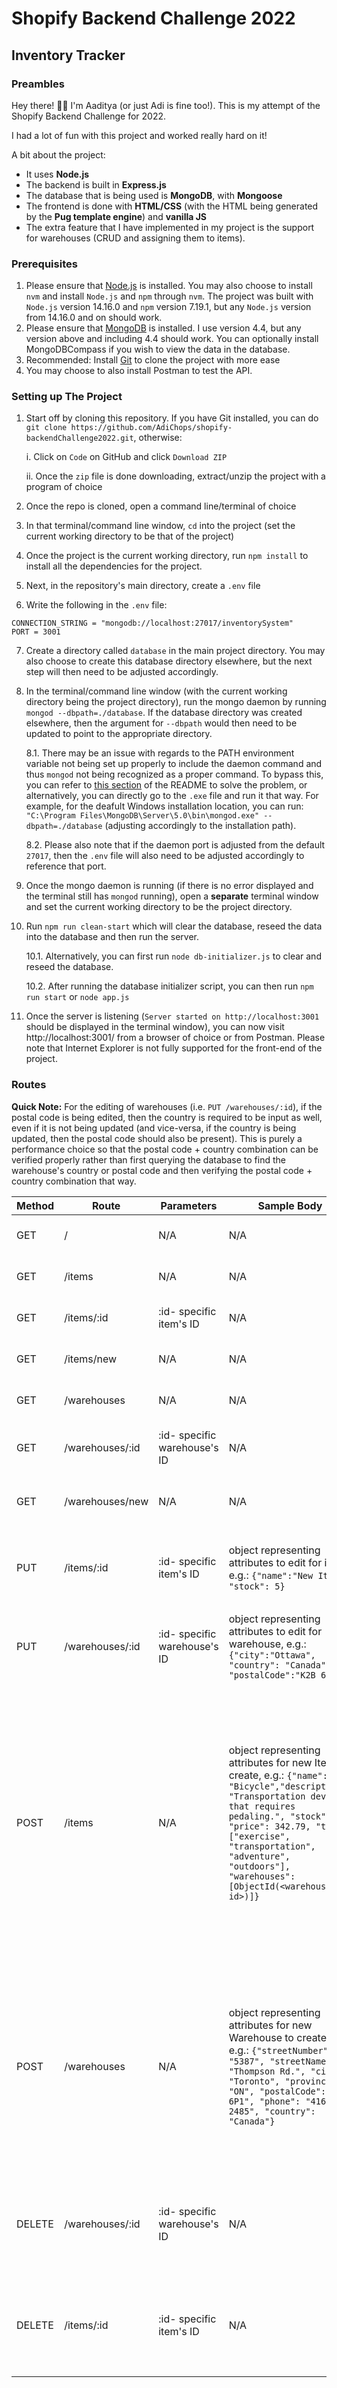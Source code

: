 # Shopify Backend Challenge 2022
## Inventory Tracker
### Preambles
Hey there! ✌🏾 I'm Aaditya (or just Adi is fine too!). This is my attempt of the Shopify Backend Challenge for 2022.

I had a lot of fun with this project and worked really hard on it!

A bit about the project:
- It uses **Node.js**
- The backend is built in **Express.js**
- The database that is being used is **MongoDB**, with **Mongoose**
- The frontend is done with **HTML/CSS** (with the HTML being generated by the **Pug template engine**) and **vanilla JS**
- The extra feature that I have implemented in my project is the support for warehouses (CRUD and assigning them to items).

### Prerequisites
1. Please ensure that [Node.js](https://nodejs.org/en/download/) is installed. You may also choose to install `nvm` and install `Node.js` and `npm` through `nvm`. The project was built with `Node.js` version 14.16.0 and `npm` version 7.19.1, but any `Node.js` version from 14.16.0 and on should work.
2. Please ensure that [MongoDB](https://docs.mongodb.com/manual/installation/) is installed. I use version 4.4, but any version above and including 4.4 should work. You can optionally install MongoDBCompass if you wish to view the data in the database.
3. Recommended: Install [Git](https://git-scm.com/book/en/v2/Getting-Started-Installing-Git) to clone the project with more ease
3. You may choose to also install Postman to test the API.

### Setting up The Project
1. Start off by cloning this repository. If you have Git installed, you can do `git clone https://github.com/AdiChops/shopify-backendChallenge2022.git`, otherwise:
    
    i. Click on `Code` on GitHub and click `Download ZIP`

    ii. Once the `zip` file is done downloading, extract/unzip the project with a program of choice

2. Once the repo is cloned, open a command line/terminal of choice

3. In that terminal/command line window, `cd` into the project (set the current working directory to be that of the project)

4. Once the project is the current working directory, run `npm install` to install all the dependencies for the project.

5. Next, in the repository's main directory, create a `.env` file

6. Write the following in the `.env` file:
```
CONNECTION_STRING = "mongodb://localhost:27017/inventorySystem"
PORT = 3001
```

7. Create a directory called `database` in the main project directory. You may also choose to create this database directory elsewhere, but the next step will then need to be adjusted accordingly.

8. In the terminal/command line window (with the current working directory being the project directory), run the mongo daemon by running `mongod --dbpath=./database`. If the database directory was created elsewhere, then the argument for `--dbpath` would then need to be updated to point to the appropriate directory.

    8.1. There may be an issue with regards to the PATH environment variable not being set up properly to include the daemon command and thus `mongod` not being recognized as a proper command. To bypass this, you can refer to [this section](#Troubleshooting) of the README to solve the problem, or alternatively, you can directly go to the `.exe` file and run it that way. For example, for the deafult Windows installation location, you can run: `"C:\Program Files\MongoDB\Server\5.0\bin\mongod.exe" --dbpath=./database` (adjusting accordingly to the installation path).

    8.2. Please also note that if the daemon port is adjusted from the default `27017`, then the `.env` file will also need to be adjusted accordingly to reference that port.

9. Once the mongo daemon is running (if there is no error displayed and the terminal still has `mongod` running), open a **separate** terminal window and set the current working directory to be the project directory.

10. Run `npm run clean-start` which will clear the database, reseed the data into the database and then run the server. 

    10.1. Alternatively, you can first run `node db-initializer.js` to clear and reseed the database.

    10.2. After running the database initializer script, you can then run `npm run start` or `node app.js`

11. Once the server is listening (`Server started on http://localhost:3001` should be displayed in the terminal window), you can now visit http://localhost:3001/ from a browser of choice or from Postman. Please note that Internet Explorer is not fully supported for the front-end of the project.

### Routes
**Quick Note:** For the editing of warehouses (i.e. `PUT /warehouses/:id`), if the postal code is being edited, then the country is required to be input as well, even if it is not being updated (and vice-versa, if the country is being updated, then the postal code should also be present). This is purely a performance choice so that the postal code + country combination can be verified properly rather than first querying the database to find the warehouse's country or postal code and then verifying the postal code + country combination that way.

|Method|Route          |Parameters                  |Sample Body  |Sample Response                                            |
|------|---------------|----------------------------|-------------|-----------------------------------------------------------|
|GET   | /             |    N/A                     | N/A         | 200 Status: HTML - Rendered home page pug template                    |
|GET   |/items         |    N/A                     | N/A         | 200 Status: HTML - Rendered items page pug template                   |
|GET   |/items/:id     |:id- specific item's ID     | N/A         | 200 Status: HTML - Rendered pug template for a specific item page     |
|GET   |/items/new     |    N/A                     | N/A         | 200 Status: HTML - Rendered pug template for item creation page       |
|GET   |/warehouses    |    N/A                     | N/A         | 200 Status: HTML - Rendered warehouses page pug template              |
|GET   |/warehouses/:id|:id- specific warehouse's ID| N/A         | 200 Status: HTML - Rendered pug template for a specific warehouse page|
|GET   |/warehouses/new|    N/A                     | N/A         | 200 Status: HTML - Rendered pug template for warehouse creation page  |
|PUT   |/items/:id     |:id- specific item's ID     | object representing attributes to edit for item, e.g.: ```{"name":"New Item", "stock": 5}```| Blank if valid with HTTP 200, JSON object with error message if error (e.g.: ```{"message": "An Error Occurred"}```) with HTTP 400 or 500|
|PUT   |/warehouses/:id|:id- specific warehouse's ID     | object representing attributes to edit for warehouse, e.g.: ```{"city":"Ottawa", "country": "Canada", "postalCode":"K2B 6N9"}```| Blank if valid with HTTP 200, JSON object with error message if error (e.g.: ```{"message": "An Error Occurred"}```) with HTTP 400 or 500|
|POST   |/items        | N/A                        | object representing attributes for new Item to create, e.g.: ```{"name": "Bicycle","description": "Transportation device that requires pedaling.", "stock": 0, "price": 342.79, "tags": ["exercise", "transportation", "adventure", "outdoors"], "warehouses":[ObjectId(<warehouse-id>)]}```| JSON of newly created Item object (e.g. ```{"_id":ObjectId(<newly-created-item-id>), "name": "Bicycle","description": "Transportation device that requires pedaling.", "stock": 0, "price": 342.79, "tags": ["exercise", "transportation", "adventure", "outdoors"], "warehouses":[ObjectId(<warehouse-id>)]}```) with HTTP 201, JSON object of error message if error occurred, e.g.: ```{"message":"An error occurred. There is a possibility of invalid data."}``` with HTTP 400 or HTTP 500|
|POST   |/warehouses        | N/A                        | object representing attributes for new Warehouse to create, e.g.: ```{"streetNumber": "5387", "streetName": "Thompson Rd.", "city": "Toronto", "province": "ON", "postalCode": "M5K 6P1", "phone": "416-543-2485", "country": "Canada"}```| JSON of newly created Item object (e.g. ```{"_id":ObjectId(<newly-created-warehouse-id>), "streetNumber": "5387", "streetName": "Thompson Rd.", "city": "Toronto", "province": "ON", "postalCode": "M5K 6P1", "phone": "416-543-2485", "country": "Canada"}```) with HTTP 201, JSON object of error message if error occurred, e.g.: ```{"message":"An error occurred. There is a possibility of invalid data."}``` with HTTP 400 or HTTP 500|
|DELETE|/warehouses/:id|:id- specific warehouse's ID     | N/A | Blank if deleted successfully with HTTP 204, JSON object of error message if error occurred, e.g.: ```{"message":"An error occurred."}``` with HTTP 500|
|DELETE|/items/:id|:id- specific item's ID     | N/A | Blank if deleted successfully with HTTP 204, JSON object of error message if error occurred, e.g.: ```{"message":"An error occurred."}``` with HTTP 500|